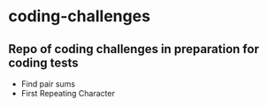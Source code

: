# coding-challenges

## Repo of coding challenges in preparation for coding tests

- Find pair sums
- First Repeating Character
